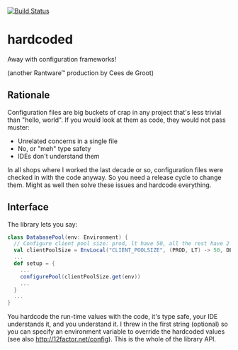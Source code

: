 [![Build Status](https://travis-ci.org/cdegroot/hardcoded.svg)](https://travis-ci.org/cdegroot/hardcoded)

# hardcoded
Away with configuration frameworks!

(another Rantware™ production by Cees de Groot)

## Rationale

Configuration files are big buckets of crap in any project that's less trivial than "hello, world". If you would look at them as code, they would not pass muster:

* Unrelated concerns in a single file
* No, or "meh" type safety
* IDEs don't understand them

In all shops where I worked the last decade or so, configuration files were checked in with the code anyway. So you need a release cycle to change them. Might as well then solve these issues and hardcode everything. 

## Interface

The library lets you say:

```scala
class DatabasePool(env: Environment) {
  // Configure client pool size: prod, lt have 50, all the rest have 2
  val clientPoolSize = EnvLocal("CLIENT_POOLSIZE", (PROD, LT) -> 50, DEFAULT -> 2)
  ...
  def setup = {
    ...
    configurePool(clientPoolSize.get(env))
    ...
  }
  ...
}
```

You hardcode the run-time values with the code, it's type safe, your IDE understands it, and you understand it. I threw in the first string (optional) so you can specify an environment variable to override the hardcoded values (see also http://12factor.net/config). This is the whole of the library API.
